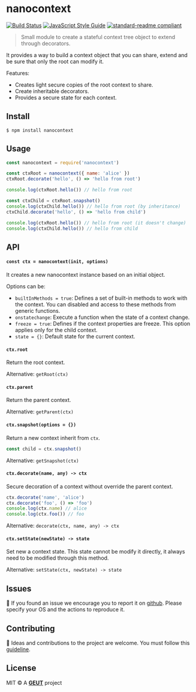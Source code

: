 # nanocontext

[![Build Status](https://travis-ci.com/geut/nanocontext.svg?branch=master)](https://travis-ci.com/geut/nanocontext)
[![JavaScript Style Guide](https://img.shields.io/badge/code_style-standard-brightgreen.svg)](https://standardjs.com)
[![standard-readme compliant](https://img.shields.io/badge/readme%20style-standard-brightgreen.svg?style=flat-square)](https://github.com/RichardLitt/standard-readme)

> Small module to create a stateful context tree object to extend through decorators.

It provides a way to build a context object that you can share, extend and be sure that only the root can modify it.

Features:
- Creates light secure copies of the root context to share.
- Create inheritable decorators.
- Provides a secure state for each context.

## <a name="install"></a> Install

```
$ npm install nanocontext
```

## <a name="usage"></a> Usage

```javascript
const nanocontext = require('nanocontext')

const ctxRoot = nanocontext({ name: 'alice' })
ctxRoot.decorate('hello', () => 'hello from root')

console.log(ctxRoot.hello()) // hello from root

const ctxChild = ctxRoot.snapshot()
console.log(ctxChild.hello()) // hello from root (by inheritance)
ctxChild.decorate('hello', () => 'hello from child')

console.log(ctxRoot.hello()) // hello from root (it doesn't change)
console.log(ctxChild.hello()) // hello from child
```

## API

#### `const ctx = nanocontext(init, options)`

It creates a new nanocontext instance based on an initial object.

Options can be:

- `builtInMethods = true`: Defines a set of built-in methods to work with the context. You can disabled and access to these methods from generic functions.
- `onstatechange`: Execute a function when the state of a context change.
- `freeze = true`: Defines if the context properties are freeze. This option applies only for the child context.
- `state = {}`: Default state for the current context.

#### `ctx.root`

Return the root context.

Alternative: `getRoot(ctx)`

#### `ctx.parent`

Return the parent context.

Alternative: `getParent(ctx)`

#### `ctx.snapshot(options = {})`

Return a new context inherit from `ctx`.

```javascript
const child = ctx.snapshot()
```

Alternative: `getSnapshot(ctx)`

#### `ctx.decorate(name, any) -> ctx`

Secure decoration of a context without override the parent context.

```javascript
ctx.decorate('name', 'alice')
ctx.decorate('foo', () => 'foo')
console.log(ctx.name) // alice
console.log(ctx.foo()) // foo
```

Alternative: `decorate(ctx, name, any) -> ctx`

#### `ctx.setState(newState) -> state`

Set new a context state. This state cannot be modify it directly, it always need to be modified through this method.

Alternative: `setState(ctx, newState) -> state`

## <a name="issues"></a> Issues

:bug: If you found an issue we encourage you to report it on [github](https://github.com/geut/nanocontext/issues). Please specify your OS and the actions to reproduce it.

## <a name="contribute"></a> Contributing

:busts_in_silhouette: Ideas and contributions to the project are welcome. You must follow this [guideline](https://github.com/geut/nanocontext/blob/master/CONTRIBUTING.md).

## License

MIT © A [**GEUT**](http://geutstudio.com/) project
